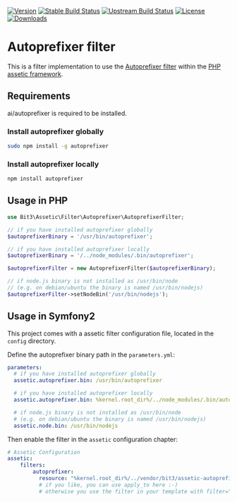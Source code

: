 [![Version](http://img.shields.io/packagist/v/bit3/assetic-autoprefixer.svg?style=flat-square)](https://packagist.org/packages/bit3/assetic-autoprefixer)
[![Stable Build Status](http://img.shields.io/travis/bit3/assetic-autoprefixer/master.svg?style=flat-square)](https://travis-ci.org/bit3/assetic-autoprefixer)
[![Upstream Build Status](http://img.shields.io/travis/bit3/assetic-autoprefixer/develop.svg?style=flat-square)](https://travis-ci.org/bit3/assetic-autoprefixer)
[![License](http://img.shields.io/packagist/l/bit3/assetic-autoprefixer.svg?style=flat-square)](https://github.com/bit3/assetic-autoprefixer/blob/master/LICENSE)
[![Downloads](http://img.shields.io/packagist/dt/bit3/assetic-autoprefixer.svg?style=flat-square)](https://packagist.org/packages/bit3/assetic-autoprefixer)

Autoprefixer filter
===================

This is a filter implementation to use the [Autoprefixer filter](https://github.com/ai/autoprefixer)
within the [PHP assetic framework](https://github.com/kriswallsmith/assetic).

Requirements
------------

ai/autoprefixer is required to be installed.

### Install autoprefixer globally

```bash
sudo npm install -g autoprefixer
```

### Install autoprefixer locally

```bash
npm install autoprefixer
```

Usage in PHP
------------

```php
use Bit3\Assetic\Filter\Autoprefixer\AutoprefixerFilter;

// if you have installed autoprefixer globally
$autoprefixerBinary = '/usr/bin/autoprefixer';

// if you have installed autoprefixer locally
$autoprefixerBinary = '/../node_modules/.bin/autoprefixer';

$autoprefixerFilter = new AutoprefixerFilter($autoprefixerBinary);

// if node.js binary is not installed as /usr/bin/node
// (e.g. on debian/ubuntu the binary is named /usr/bin/nodejs)
$autoprefixerFilter->setNodeBin('/usr/bin/nodejs');
```

Usage in Symfony2
-----------------

This project comes with a assetic filter configuration file, located in the `config` directory.

Define the autoprefixer binary path in the `parameters.yml`:

```yaml
parameters:
  # if you have installed autoprefixer globally
  assetic.autoprefixer.bin: /usr/bin/autoprefixer

  # if you have installed autoprefixer locally
  assetic.autoprefixer.bin: %kernel.root_dir%/../node_modules/.bin/autoprefixer

  # if node.js binary is not installed as /usr/bin/node
  # (e.g. on debian/ubuntu the binary is named /usr/bin/nodejs)
  assetic.node.bin: /usr/bin/nodejs
```

Then enable the filter in the `assetic` configuration chapter:

```yaml
# Assetic Configuration
assetic:
    filters:
        autoprefixer:
          resource: "%kernel.root_dir%/../vendor/bit3/assetic-autoprefixer/config/autoprefixer.xml"
          # if you like, you can use apply_to here :-)
          # otherwise you use the filter in your template with filter="autoprefixer"
```
